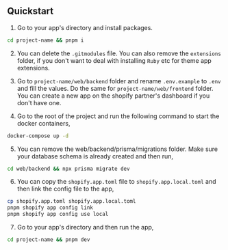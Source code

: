 ## Quickstart

1. Go to your app's directory and install packages.

```sh
cd project-name && pnpm i
```

2. You can delete the `.gitmodules` file. You can also remove the `extensions` folder, if you don't want to deal with installing `Ruby` etc for theme app extensions.

3. Go to `project-name/web/backend` folder and rename `.env.example` to `.env` and fill the values. Do the same for `project-name/web/frontend` folder. You can create a new app on the shopify partner's dashboard if you don't have one.

4. Go to the root of the project and run the following command to start the docker containers,
  
```sh
docker-compose up -d
```


5. You can remove the web/backend/prisma/migrations folder. Make sure your database schema is already created and then run,

```sh
cd web/backend && npx prisma migrate dev
```

6. You can copy the `shopify.app.toml` file to `shopify.app.local.toml` and then link the config file to the app,
  
  ```sh
  cp shopify.app.toml shopify.app.local.toml
  pnpm shopify app config link
  pnpm shopify app config use local
  ```

7. Go to your app's directory and then run the app,

```sh
cd project-name && pnpm dev
```
